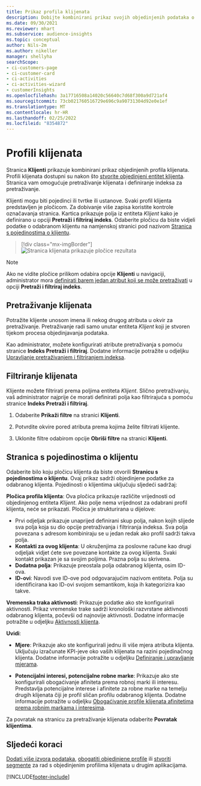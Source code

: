 ```yaml
---
title: Prikaz profila klijenata
description: Dobijte kombinirani prikaz svojih objedinjenih podataka o klijentima.
ms.date: 09/30/2021
ms.reviewer: mhart
ms.subservice: audience-insights
ms.topic: conceptual
author: Nils-2m
ms.author: nikeller
manager: shellyha
searchScope:
- ci-customers-page
- ci-customer-card
- ci-activities
- ci-activities-wizard
- customerInsights
ms.openlocfilehash: 3a17716508a14020c56640c7d68f300a9d721af4
ms.sourcegitcommit: 73cb021760516729e696c9a90731304d92e0e1ef
ms.translationtype: MT
ms.contentlocale: hr-HR
ms.lasthandoff: 02/25/2022
ms.locfileid: "8354872"
---
```

# <a name="customer-profiles"></a>Profili klijenata

Stranica **Klijenti** prikazuje kombinirani prikaz objedinjenih profila klijenata. Profili klijenata dostupni su nakon što [stvorite objedinjeni entitet klijenta](data-unification.md). Stranica vam omogućuje pretraživanje klijenata i definiranje indeksa za pretraživanje.

Klijenti mogu biti pojedinci ili tvrtke ili ustanove. Svaki profil klijenta predstavljen je pločicom. Za dobivanje više zapisa koristite kontrole označavanja stranica. Kartica prikazuje polja iz entiteta *Klijent* kako je definirano u opciji **Pretraži i filtriraj indeks**. Odaberite pločicu da biste vidjeli podatke o odabranom klijentu na namjenskoj stranici pod nazivom [Stranica s pojedinostima o klijentu](customer-profiles.md#customer-details-page).

> [!div class="mx-imgBorder"] 
> ![Stranica klijenata prikazuje pločice rezultata](media/customers-page-result-tiles-B2C.png "Stranica klijenata prikazuje pločice rezultata")

> [!NOTE]
> Ako ne vidite pločice prilikom odabira opcije **Klijenti** u navigaciji, administrator mora [definirati barem jedan atribut koji se može pretraživati](search-filter-index.md) u opciji **Pretraži i filtriraj indeks**.

## <a name="search-for-customers"></a>Pretraživanje klijenata

Potražite klijente unosom imena ili nekog drugog atributa u okvir za pretraživanje. Pretraživanje radi samo unutar entiteta _Klijent_ koji je stvoren tijekom procesa objedinjavanja podataka.

Kao administrator, možete konfigurirati atribute pretraživanja s pomoću stranice **Indeks Pretraži i filtriraj**. Dodatne informacije potražite u odjeljku [Upravljanje pretraživanjem i filtriranjem indeksa](search-filter-index.md).

## <a name="filter-customers"></a>Filtriranje klijenata

Klijente možete filtrirati prema poljima entiteta _Klijent_. Slično pretraživanju, vaš administrator najprije će morati definirati polja kao filtrirajuća s pomoću stranice **Indeks Pretraži i filtriraj**.

1. Odaberite **Prikaži filtre** na stranici **Klijenti**.

1. Potvrdite okvire pored atributa prema kojima želite filtrirati klijente.

1. Uklonite filtre odabirom opcije **Obriši filtre** na stranici **Klijenti**.

## <a name="customer-details-page"></a>Stranica s pojedinostima o klijentu

Odaberite bilo koju pločicu klijenta da biste otvorili **Stranicu s pojedinostima o klijentu**. Ovaj prikaz sadrži objedinjene podatke za odabranog klijenta. Pojedinosti o klijentima uključuju sljedeći sadržaj:

**Pločica profila klijenta**: Ova pločica prikazuje različite vrijednosti od objedinjenog entiteta _Klijent_. Ako polje nema vrijednost za odabrani profil klijenta, neće se prikazati. Pločica je strukturirana u dijelove:  
  - Prvi odjeljak prikazuje unaprijed definirani skup polja, nakon kojih slijede sva polja koja su dio opcije pretraživanja i filtriranja indeksa. Sva polja povezana s adresom kombiniraju se u jedan redak ako profil sadrži takva polja. 
  - **Kontakti za ovog klijenta**: U okruženjima za poslovne račune kao drugi odjeljak vidjet ćete sve povezane kontakte za ovog klijenta. Svaki kontakt prikazan je sa svojim poljima. Prazna polja su skrivena.
  - **Dodatna polja**: Prikazuje preostala polja odabranog klijenta, osim ID-ova. 
  - **ID-ovi**: Navodi sve ID-ove pod odgovarajućim nazivom entiteta. Polja su identificirana kao ID-ovi svojom semantikom, koja ih kategorizira kao takve.

**Vremenska traka aktivnosti**: Prikazuje podatke ako ste konfigurirali aktivnosti. Prikaz vremenske trake sadrži kronološki razvrstane aktivnosti odabranog klijenta, počevši od najnovije aktivnosti. Dodatne informacije potražite u odjeljku [Aktivnosti klijenta](activities.md).

**Uvidi**:  
  - **Mjere**: Prikazuje ako ste konfigurirali jednu ili više mjera atributa klijenta. Uključuju izračunate KPI-jeve oko vaših klijenata na razini pojedinačnog klijenta. Dodatne informacije potražite u odjeljku [Definiranje i upravljanje mjerama](measures.md).

  - **Potencijalni interesi, potencijalne robne marke**: Prikazuje ako ste konfigurirali obogaćivanje afiniteta prema robnoj marki ili interesu. Predstavlja potencijalne interese i afinitete za robne marke na temelju drugih klijenata čiji je profil sličan profilu odabranog klijenta. Dodatne informacije potražite u odjeljku [Obogaćivanje profile klijenata afinitetima prema robnim markama i interesima](enrichment-microsoft.md).

Za povratak na stranicu za pretraživanje klijenata odaberite **Povratak klijentima**.

## <a name="next-steps"></a>Sljedeći koraci

[Dodati više izvora podataka](data-sources.md), [obogatiti objedinjene profile](enrichment-hub.md) ili [stvoriti segmente](segments.md) za rad s objedinjenim profilima klijenata u drugim aplikacijama.


[!INCLUDE[footer-include](../includes/footer-banner.md)]
